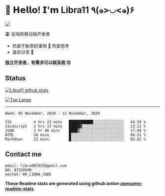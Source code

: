 # 🥳 𝗛𝗲𝗹𝗹𝗼! 𝗜'𝗺 Libra11 ٩(๑>◡<๑)۶

[![](https://img.shields.io/badge/-@Libra11-%23181717?style=flat-square&logo=github)](https://github.com/Libra11)

🏖 前端和移动端开发者

- 热衷于新奇的事物 🤩 热爱思考
- 喜欢分享 🧐

**独立开发者，有需求可以联系我 😊**

## Status

[![Libra11 github stats](https://github-readme-stats.vercel.app/api?username=Libra11&count_private=true&show_icons=true&theme=radical)](https://github.com/Libra11)

[![Top Langs](https://github-readme-stats.vercel.app/api/top-langs/?username=Libra11&theme=radical)](https://github.com/Libra11)

---

<!--START_SECTION:waka-->
```text
Week: 05 November, 2020 - 12 November, 2020

CSS          4 hrs 23 mins   ███████████░░░░░░░░░░░░░░   44.59 % 
JavaScript   2 hrs 17 mins   █████▓░░░░░░░░░░░░░░░░░░░   23.22 % 
JSON         1 hr 46 mins    ████▒░░░░░░░░░░░░░░░░░░░░   17.98 % 
HTML         26 mins         █░░░░░░░░░░░░░░░░░░░░░░░░   04.51 % 
Markdown     22 mins         █░░░░░░░░░░░░░░░░░░░░░░░░   03.82 % 
```
<!--END_SECTION:waka-->

## Contact me

```text
email: libra085925@gmail.com
QQ: 97220040
wechat: WX_LIBRA_CODE
```

**These Readme stats are generated using github action [awesome-readme-stats](https://github.com/anmol098/waka-readme-stats)**
